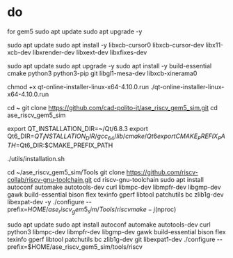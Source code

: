 # do
for gem5
sudo apt update
sudo apt upgrade -y

sudo apt update
sudo apt install -y libxcb-cursor0 libxcb-cursor-dev libx11-xcb-dev libxrender-dev libxext-dev libxfixes-dev


sudo apt update
sudo apt upgrade -y
sudo apt install -y build-essential cmake python3 python3-pip git libgl1-mesa-dev libxcb-xinerama0

chmod +x qt-online-installer-linux-x64-4.10.0.run
./qt-online-installer-linux-x64-4.10.0.run


cd ~
git clone https://github.com/cad-polito-it/ase_riscv_gem5_sim.git
cd ase_riscv_gem5_sim

export QT_INSTALLATION_DIR=~/Qt/6.8.3
export Qt6_DIR=$QT_INSTALLATION_DIR/gcc_64/lib/cmake/Qt6
export CMAKE_PREFIX_PATH=$Qt6_DIR:$CMAKE_PREFIX_PATH

./utils/installation.sh

cd ~/ase_riscv_gem5_sim/Tools
git clone https://github.com/riscv-collab/riscv-gnu-toolchain.git
cd riscv-gnu-toolchain
sudo apt install autoconf automake autotools-dev curl libmpc-dev libmpfr-dev libgmp-dev gawk build-essential bison flex texinfo gperf libtool patchutils bc zlib1g-dev libexpat-dev -y
./configure --prefix=$HOME/ase_riscv_gem5_sim/Tools/riscv
make -j$(nproc)

sudo apt update
sudo apt install autoconf automake autotools-dev curl python3 libmpc-dev libmpfr-dev libgmp-dev gawk build-essential bison flex texinfo gperf libtool patchutils bc zlib1g-dev git libexpat1-dev
./configure --prefix=$HOME/ase_riscv_gem5_sim/tools/riscv


